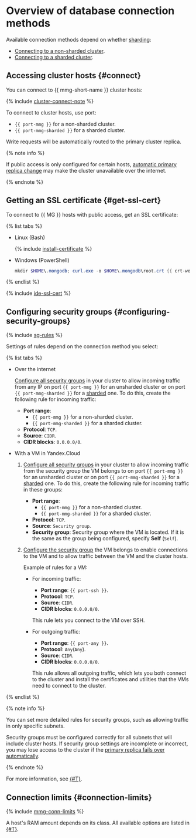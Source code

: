 # Overview of database connection methods

Available connection methods depend on whether [sharding](../../concepts/sharding.md):

* [Connecting to a non-sharded cluster](./non-sharded.md).
* [Connecting to a sharded cluster](./sharded.md).

## Accessing cluster hosts {#connect}

You can connect to {{ mmg-short-name }} cluster hosts:

{% include [cluster-connect-note](../../../_includes/mdb/mmg/cluster-connect-note.md) %}

To connect to cluster hosts, use port:

* `{{ port-mmg }}` for a non-sharded cluster.
* `{{ port-mmg-sharded }}` for a sharded cluster.

Write requests will be automatically routed to the primary cluster replica.

{% note info %}

If public access is only configured for certain hosts, [automatic primary replica change](../../concepts/replication.md) may make the cluster unavailable over the internet.

{% endnote %}


## Getting an SSL certificate {#get-ssl-cert}

To connect to {{ MG }} hosts with public access, get an SSL certificate:

{% list tabs %}

- Linux (Bash)

   {% include [install-certificate](../../../_includes/mdb/mmg/install-certificate.md) %}

- Windows (PowerShell)

   ```powershell
   mkdir $HOME\.mongodb; curl.exe -o $HOME\.mongodb\root.crt {{ crt-web-path }}
   ```

{% endlist %}

{% include [ide-ssl-cert](../../../_includes/mdb/mdb-ide-ssl-cert.md) %}


## Configuring security groups {#configuring-security-groups}

{% include [sg-rules](../../../_includes/mdb/sg-rules-connect.md) %}

Settings of rules depend on the connection method you select:

{% list tabs %}

- Over the internet

   [Configure all security groups](../../../vpc/operations/security-group-add-rule.md) in your cluster to allow incoming traffic from any IP on port `{{ port-mmg }}` for an unsharded cluster or on port `{{ port-mmg-sharded }}` for a [sharded](../shards.md) one. To do this, create the following rule for incoming traffic:

   * **Port range**: 
      * `{{ port-mmg }}` for a non-sharded cluster.
      * `{{ port-mmg-sharded }}` for a sharded cluster.
   * **Protocol**: `TCP`.
   * **Source**: `CIDR`.
   * **CIDR blocks**: `0.0.0.0/0`.

- With a VM in Yandex.Cloud

   1. [Configure all security groups](../../../vpc/operations/security-group-add-rule.md) in your cluster to allow incoming traffic from the security group the VM belongs to on port `{{ port-mmg }}` for an unsharded cluster or on port `{{ port-mmg-sharded }}` for a [sharded](../shards.md) one. To do this, create the following rule for incoming traffic in these groups:

      * **Port range**: 
         * `{{ port-mmg }}` for a non-sharded cluster.
         * `{{ port-mmg-sharded }}` for a sharded cluster.
      * **Protocol**: `TCP`.
      * **Source**: `Security group`.
      * **Security group**: Security group where the VM is located. If it is the same as the group being configured, specify **Self** (`Self`).

   1. [Configure the security group](../../../vpc/operations/security-group-add-rule.md) the VM belongs to enable connections to the VM and to allow traffic between the VM and the cluster hosts.

      Example of rules for a VM:

      * For incoming traffic:

         * **Port range**: `{{ port-ssh }}`.
         * **Protocol**: `TCP`.
         * **Source**: `CIDR`.
         * **CIDR blocks**: `0.0.0.0/0`.

         This rule lets you connect to the VM over SSH.

      * For outgoing traffic:

         * **Port range**: `{{ port-any }}`.
         * **Protocol**: `Any`(`Any`).
         * **Source**: `CIDR`.
         * **CIDR blocks**: `0.0.0.0/0`.

         This rule allows all outgoing traffic, which lets you both connect to the cluster and install the certificates and utilities that the VMs need to connect to the cluster.

{% endlist %}

{% note info %}

You can set more detailed rules for security groups, such as allowing traffic in only specific subnets.

Security groups must be configured correctly for all subnets that will include cluster hosts. If security group settings are incomplete or incorrect, you may lose access to the cluster if the [primary replica fails over automatically](../../concepts/replication.md).

{% endnote %}

For more information, see [{#T}](../../concepts/network.md#security-groups).


## Connection limits {#connection-limits}

{% include [mmg-conn-limits](../../../_includes/mdb/mmg/conn-limits.md) %}

A host's RAM amount depends on its class. All available options are listed in [{#T}](../../concepts/instance-types.md).
